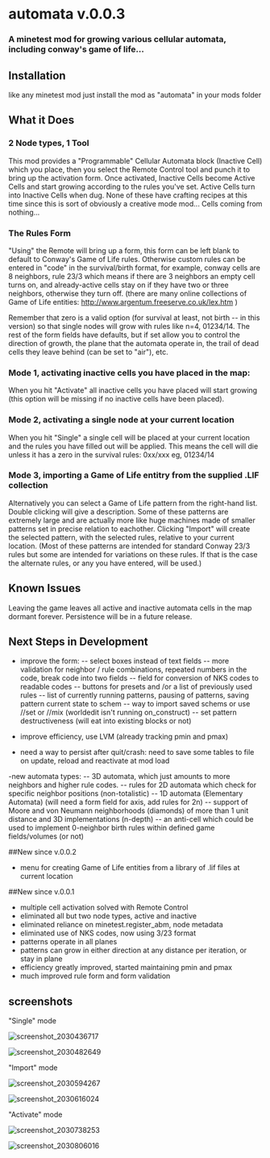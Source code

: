 # automata v.0.0.3
### A minetest mod for growing various cellular automata, including conway's game of life...

## Installation
like any minetest mod just install the mod as "automata" in your mods folder

## What it Does
### 2 Node types, 1 Tool

This mod provides a "Programmable" Cellular Automata block (Inactive Cell) which you place, then you select the Remote Control tool and punch it to bring up the activation form. Once activated, Inactive Cells become Active Cells and start growing according to the rules you've set. Active Cells turn into Inactive Cells when dug. None of these have crafting recipes at this time since this is sort of obviously a creative mode mod... Cells coming from nothing...

### The Rules Form
"Using" the Remote will bring up a form, this form can be left blank to default to Conway's Game of Life rules. Otherwise custom rules can be entered in "code" in the survival/birth format, for example, conway cells are 8 neighbors, rule 23/3 which means if there are 3 neighbors an empty cell turns on, and already-active cells stay on if they have two or three neighbors, otherwise they turn off. (there are many online collections of Game of Life entities: http://www.argentum.freeserve.co.uk/lex.htm )

Remember that zero is a valid option (for survival at least, not birth -- in this version) so that single nodes will grow with rules like n=4, 01234/14. The rest of the form fields have defaults, but if set allow you to control the direction of growth, the plane that the automata operate in, the trail of dead cells they leave behind (can be set to "air"), etc.

### Mode 1, activating inactive cells you have placed in the map:
When you hit "Activate" all inactive cells you have placed will start growing (this option will be missing if no inactive cells have been placed).

### Mode 2, activating a single node at your current location
When you hit "Single" a single cell will be placed at your current location and the rules you have filled out will be applied. This means the cell will die unless it has a zero in the survival rules: 0xx/xxx eg, 01234/14

### Mode 3, importing a Game of Life entitry from the supplied .LIF collection
Alternatively you can select a Game of Life pattern from the right-hand list. Double clicking will give a description. Some of these patterns are extremely large and are actually more like huge machines made of smaller patterns set in precise relation to eachother. Clicking "Import" will create the selected pattern, with the selected rules, relative to your current location. (Most of these patterns are intended for standard Conway 23/3 rules but some are intended for variations on these rules. If that is the case the alternate rules, or any you have entered, will be used.)

## Known Issues
Leaving the game leaves all active and inactive automata cells in the map dormant forever. Persistence will be in a future release.

## Next Steps in Development
- improve the form:
-- select boxes instead of text fields
-- more validation for neighbor / rule combinations, repeated numbers in the code, break code into two fields
-- field for conversion of NKS codes to readable codes
-- buttons for presets and /or a list of previously used rules
-- list of currently running patterns, pausing of patterns, saving pattern current state to schem
-- way to import saved schems or use //set or //mix (worldedit isn't running on_construct)
-- set pattern destructiveness (will eat into existing blocks or not)

- improve efficiency, use LVM (already tracking pmin and pmax)

- need a way to persist after quit/crash: need to save some tables to file on update, reload and reactivate at mod load

-new automata types:
-- 3D automata, which just amounts to more neighbors and higher rule codes.
-- rules for 2D automata which check for specific neighbor positions (non-totalistic)
-- 1D automata (Elementary Automata) (will need a form field for axis, add rules for 2n)
-- support of Moore and von Neumann neighborhoods (diamonds) of more than 1 unit distance and 3D implementations (n-depth)
-- an anti-cell which could be used to implement 0-neighbor birth rules within defined game fields/volumes (or not)

##New since v.0.0.2
- menu for creating Game of Life entities from a library of .lif files at current location

##New since v.0.0.1
- multiple cell activation solved with Remote Control
- eliminated all but two node types, active and inactive
- eliminated reliance on minetest.register_abm, node metadata
- eliminated use of NKS codes, now using 3/23 format
- patterns operate in all planes
- patterns can grow in either direction at any distance per iteration, or stay in plane
- efficiency greatly improved, started maintaining pmin and pmax
- much improved rule form and form validation

## screenshots

"Single" mode

![screenshot_2030436717](https://cloud.githubusercontent.com/assets/12679496/8044135/0b4ec964-0de8-11e5-9cc1-8a2c93e6fc1a.png)

![screenshot_2030482649](https://cloud.githubusercontent.com/assets/12679496/8044134/0b4c0a26-0de8-11e5-9b83-f38f1bfd6476.png)

"Import" mode

![screenshot_2030594267](https://cloud.githubusercontent.com/assets/12679496/8044137/0b579940-0de8-11e5-84d0-54588b532047.png)

![screenshot_2030616024](https://cloud.githubusercontent.com/assets/12679496/8044138/0b5d4340-0de8-11e5-8b84-6fe2a224337a.png)

"Activate" mode

![screenshot_2030738253](https://cloud.githubusercontent.com/assets/12679496/8044136/0b51f01c-0de8-11e5-84cf-36615741fc4b.png)

![screenshot_2030806016](https://cloud.githubusercontent.com/assets/12679496/8044139/0b643b1e-0de8-11e5-95df-e494ee3f5cbb.png)

